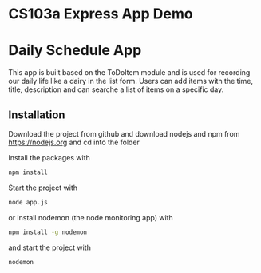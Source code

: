 # CS103a Express App Demo
# Daily Schedule App

This app is built based on the ToDoItem module and is used for recording our daily life like a dairy in the list form. Users can add items with the time, title, description and can searche a list of items on a specific day.

## Installation
Download the project from github and download nodejs and npm from https://nodejs.org
and cd into the folder

Install the packages with
``` bash
npm install
```
Start the project with
``` bash
node app.js
```
or install nodemon (the node monitoring app) with
``` bash
npm install -g nodemon
```
and start the project with
``` bash
nodemon
```

